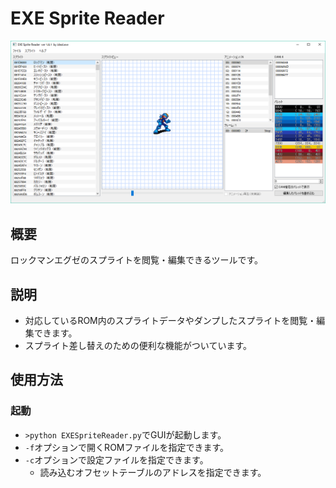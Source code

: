 # EXE Sprite Reader
![イメージ](resources/cap.png)

## 概要
ロックマンエグゼのスプライトを閲覧・編集できるツールです。

## 説明
* 対応しているROM内のスプライトデータやダンプしたスプライトを閲覧・編集できます。
* スプライト差し替えのための便利な機能がついています。

## 使用方法
### 起動
* `>python EXESpriteReader.py`でGUIが起動します。
* `-f`オプションで開くROMファイルを指定できます。
* `-c`オプションで設定ファイルを指定できます。
  * 読み込むオフセットテーブルのアドレスを指定できます。
